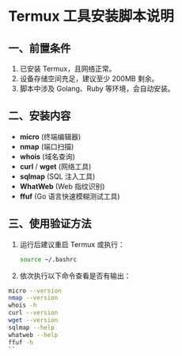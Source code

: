 # Termux 工具安装脚本说明

## 一、前置条件

1. 已安装 Termux，且网络正常。
2. 设备存储空间充足，建议至少 200MB 剩余。
3. 脚本中涉及 Golang、Ruby 等环境，会自动安装。

## 二、安装内容

- **micro** (终端编辑器)
- **nmap** (端口扫描)
- **whois** (域名查询)
- **curl** / **wget** (网络工具)
- **sqlmap** (SQL 注入工具)
- **WhatWeb** (Web 指纹识别)
- **ffuf** (Go 语言快速模糊测试工具)

## 三、使用验证方法

1. 运行后建议重启 Termux 或执行：
   
   ```bash
   source ~/.bashrc
   ```
2. 依次执行以下命令查看是否有输出：

```bash
micro --version
nmap --version
whois -h
curl --version
wget --version
sqlmap --help
whatweb --help
ffuf -h
``
```
